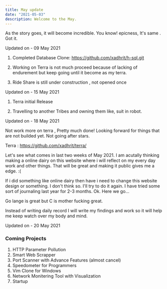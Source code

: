 ```yaml
---
title: May update
date: "2021-05-03"
description: Welcome to the May.
---
```


As the story goes, it will become incredible.
You know! epicness, It's same . Got it.


Updated on - 09 May 2021


1. Completed Database Clone: https://github.com/xadhrit/h-sql.git

2. Working on Terra is not much proceed because of lacking of endurement but keep going until it become as my terra.

3. Ride Share is still under construction , not opened once 


Updated on - 15 May 2021

1. Terra initial Release

2. Travelling to another Tribes and owning them like, suit in robot.

Updated on - 18 May 2021

Not work more on terra , Pretty much done!
Looking forward for things that are not builded yet.
Not going after stars. 

Terra : https://github.com/xadhrit/terra/


Let's see what comes in last two weeks of May 2021.
I am acutally thinking making a online dairy on this website where i will reflect on my every day work and other things. That will be great and making it public gives me a edge. :(

If i did something like online dairy then have i need to change this website design or something. I don't think so. 
 I'll try to do it again.
 I have tried some sort of journaling last year for 2-3 months. 
 Ok.
 Here we go...

Go lange is great but C is mother fucking great.

Instead of writing daily record I will write my findings and work so it will help me keep watch over my body and mind.

Updated on - 20 May 2021

### Coming Projects

1. HTTP Parameter Pollution
2. Smart Web Scrapper
3. Port Scanner with Advance Features (almost cancel)
4. Speedometer for Programmers
5. Vim Clone for Windows
6. Network Monitering Tool with Visualization
7. Startup























